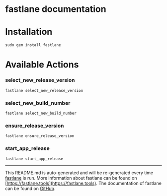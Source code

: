 fastlane documentation
================
# Installation
```
sudo gem install fastlane
```
# Available Actions
### select_new_release_version
```
fastlane select_new_release_version
```

### select_new_build_number
```
fastlane select_new_build_number
```

### ensure_release_version
```
fastlane ensure_release_version
```

### start_app_release
```
fastlane start_app_release
```


----

This README.md is auto-generated and will be re-generated every time [fastlane](https://fastlane.tools) is run.
More information about fastlane can be found on [https://fastlane.tools](https://fastlane.tools).
The documentation of fastlane can be found on [GitHub](https://github.com/fastlane/fastlane/tree/master/fastlane).
